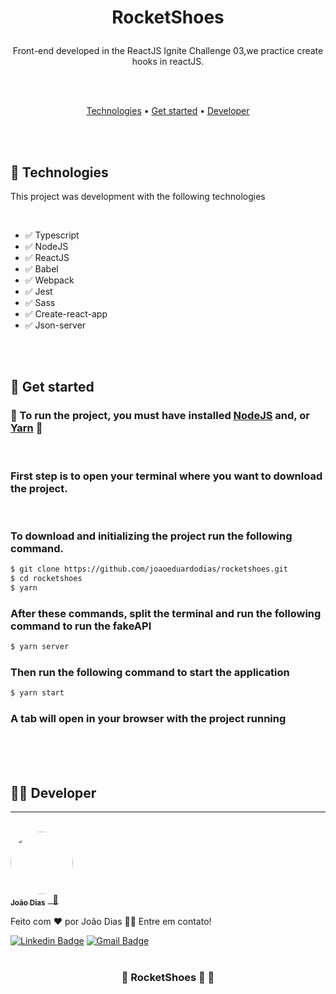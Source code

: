 <h1 align="center">

RocketShoes
</h1>

<p align="center">Front-end developed in the ReactJS Ignite Challenge 03,we practice create hooks in reactJS.
</p>
<br>
<br>
<p align="center">
 <a href="#Technologies">Technologies</a> •
 <a href="#Get-Started">Get started</a> •
 <a href="#Developer">Developer</a>
</p>
<br>
<br>

  ##  🚀  Technologies

  This project was development with the following technologies

<br>

  -   ✅  Typescript
  -   ✅  NodeJS
  -   ✅  ReactJS
  -   ✅  Babel
  -   ✅  Webpack
  -   ✅  Jest
  -   ✅  Sass
  -   ✅  Create-react-app
  -   ✅  Json-server


<br>
<br>

## 🏁  Get started

### 🚧 To run the project, you must have installed [NodeJS](https://nodejs.org/en/) and, or [Yarn](https://yarnpkg.com/) 🚧
<br>

### First step is to open your terminal where you want to download the project.

<br>

### To download and initializing the project run the following command.

```bash
$ git clone https://github.com/joaoeduardodias/rocketshoes.git
$ cd rocketshoes
$ yarn

```
### After these commands, split the terminal and run the following command to run the fakeAPI

```bash
$ yarn server
```
### Then run the following command to start the application

```bash
$ yarn start
```

### A tab will open in your browser with the project running

<br>
<br>
<br>



## 👨‍🔧 Developer
---
<br>
<a href="https://www.linkedin.com/in/jo%C3%A3o-dias-465157183/">
 <img style="border-radius: 50%;" src="https://avatars.githubusercontent.com/u/49342574?v=4" width="100px;" alt=""/>
 <br />
 <sub><b>João Dias</b></sub></a> <a href="https://www.linkedin.com/in/jo%C3%A3o-dias-465157183/" title="João Dias">&nbsp;&nbsp;🚀</a>


Feito com ❤️ por João Dias 👋🏽 Entre em contato!

 [![Linkedin Badge](https://img.shields.io/badge/-João_Dias-blue?style=flat-square&logo=Linkedin&logoColor=white&link=https://www.linkedin.com/in/jo%C3%A3o-dias-465157183/)](https://www.linkedin.com/in/jo%C3%A3o-dias-465157183/)
[![Gmail Badge](https://img.shields.io/badge/-joaoeduardodias123@gmail.com-c14438?style=flat-square&logo=Gmail&logoColor=white&link=mailto:joaoeduardodias123@gmail.com)](mailto:joaoeduardodias123@gmail.com)
<br>
<br>

<h3 align="center">
	🚧  RocketShoes  🚀  🚧
</h3>
